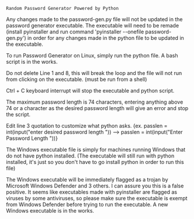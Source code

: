     Random Password Generator Powered by Python

Any changes made to the password-gen.py file will not be updated in the password generator executable. The executable will need to be remade (install pyinstaller and run command 'pyinstaller  --onefile  password-gen.py') in order for any changes made in the python file to be updated in the executable.

To run Password Generator on Linux, simply run the python file. A bash script is in the works.

Do not delete Line 1 and 8, this will break the loop and the file will not run from clicking on the executable. (must be run from a shell)

Ctrl + C keyboard interrupt will stop the executable and python script.

The maximum password length is 74 characters, entering anything above 74 or a character as the desired password length will give an error and stop the script.

Edit line 3 quotation to customize what python asks. {ex. passlen = int(input("enter desired password length  ")) -->  passlen = int(input("Enter Password Length   "))}

The Windows executable file is simply for machines running Windows that do not have python installed. (The executable will still run with python installed, it's just so you don't have to go install python in order to run this file)

The Windows executable will be immediately flagged as a trojan by Microsoft Windows Defender and 3 others. I can assure you this is a false positive. It seems like executables made with pyinstaller are flagged as viruses by some antiviruses, so please make sure the executable is exempt from Windows Defender before trying to run the executable. A new Windows executable is in the works.
